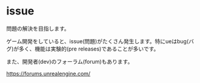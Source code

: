 # issue

問題の解決を目指します。

ゲーム開発をしていると、issue(問題)がたくさん発生します。特にueはbug(バグ)が多く、機能は実験的(pre releases)であることが多いです。

また、開発者(dev)のフォーラム(forum)もあります。

https://forums.unrealengine.com/
